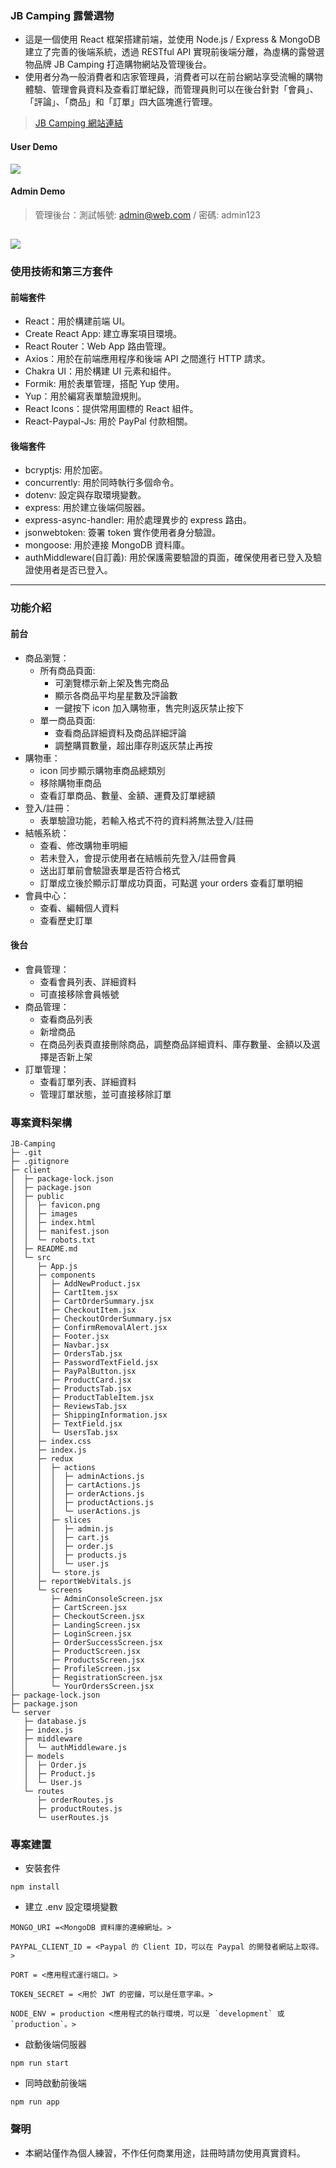 ### JB Camping 露營選物

- 這是一個使用 React 框架搭建前端，並使用 Node.js / Express & MongoDB 建立了完善的後端系統，透過 RESTful API 實現前後端分離，為虛構的露營選物品牌 JB Camping 打造購物網站及管理後台。  
- 使用者分為一般消費者和店家管理員，消費者可以在前台網站享受流暢的購物體驗、管理會員資料及查看訂單紀錄，而管理員則可以在後台針對「會員」、「評論」、「商品」和「訂單」四大區塊進行管理。

>[JB Camping 網站連結](https://jb-camping.onrender.com "JB Camping")

#### User Demo
![](https://github.com/bo930236/JB-Camping/blob/master/user-demo.gif)

#### Admin Demo
> 管理後台：測試帳號: admin@web.com / 密碼: admin123

![](https://github.com/bo930236/JB-Camping/blob/master/admin-demo.gif)
---
### 使用技術和第三方套件
#### 前端套件
- React：用於構建前端 UI。
- Create React App: 建立專案項目環境。
- React Router：Web App 路由管理。
- Axios：用於在前端應用程序和後端 API 之間進行 HTTP 請求。
- Chakra UI：用於構建 UI 元素和組件。
- Formik: 用於表單管理，搭配 Yup 使用。
- Yup：用於編寫表單驗證規則。
- React Icons：提供常用圖標的 React 組件。
- React-Paypal-Js: 用於 PayPal 付款相關。

#### 後端套件
- bcryptjs: 用於加密。
- concurrently: 用於同時執行多個命令。
- dotenv: 設定與存取環境變數。
- express: 用於建立後端伺服器。
- express-async-handler: 用於處理異步的 express 路由。
- jsonwebtoken: 簽署 token 實作使用者身分驗證。
- mongoose: 用於連接 MongoDB 資料庫。
- authMiddleware(自訂義): 用於保護需要驗證的頁面，確保使用者已登入及驗證使用者是否已登入。
----
### 功能介紹
#### 前台
+ 商品瀏覽： 
    + 所有商品頁面:
      + 可瀏覽標示新上架及售完商品
      + 顯示各商品平均星星數及評論數
      + 一鍵按下 icon 加入購物車，售完則返灰禁止按下
     + 單一商品頁面:
        + 查看商品詳細資料及商品詳細評論
        + 調整購買數量，超出庫存則返灰禁止再按      
+ 購物車：
  + icon 同步顯示購物車商品總類別
  + 移除購物車商品
  + 查看訂單商品、數量、金額、運費及訂單總額
+ 登入/註冊：
  + 表單驗證功能，若輸入格式不符的資料將無法登入/註冊
+ 結帳系統：
  + 查看、修改購物車明細
  + 若未登入，會提示使用者在結帳前先登入/註冊會員
  + 送出訂單前會驗證表單是否符合格式
  + 訂單成立後於顯示訂單成功頁面，可點選 your orders 查看訂單明細
+ 會員中心：
  + 查看、編輯個人資料
  + 查看歷史訂單
#### 後台
+ 會員管理：
  + 查看會員列表、詳細資料
  + 可直接移除會員帳號
+ 商品管理：
  + 查看商品列表
  + 新增商品
  + 在商品列表頁直接刪除商品，調整商品詳細資料、庫存數量、金額以及選擇是否新上架
+ 訂單管理：
  + 查看訂單列表、詳細資料
  + 管理訂單狀態，並可直接移除訂單
  
### 專案資料架構
```
JB-Camping
├─ .git
├─ .gitignore
├─ client
│  ├─ package-lock.json
│  ├─ package.json
│  ├─ public
│  │  ├─ favicon.png
│  │  ├─ images
│  │  ├─ index.html
│  │  ├─ manifest.json
│  │  └─ robots.txt
│  ├─ README.md
│  └─ src
│     ├─ App.js
│     ├─ components
│     │  ├─ AddNewProduct.jsx
│     │  ├─ CartItem.jsx
│     │  ├─ CartOrderSummary.jsx
│     │  ├─ CheckoutItem.jsx
│     │  ├─ CheckoutOrderSummary.jsx
│     │  ├─ ConfirmRemovalAlert.jsx
│     │  ├─ Footer.jsx
│     │  ├─ Navbar.jsx
│     │  ├─ OrdersTab.jsx
│     │  ├─ PasswordTextField.jsx
│     │  ├─ PayPalButton.jsx
│     │  ├─ ProductCard.jsx
│     │  ├─ ProductsTab.jsx
│     │  ├─ ProductTableItem.jsx
│     │  ├─ ReviewsTab.jsx
│     │  ├─ ShippingInformation.jsx
│     │  ├─ TextField.jsx
│     │  └─ UsersTab.jsx
│     ├─ index.css
│     ├─ index.js
│     ├─ redux
│     │  ├─ actions
│     │  │  ├─ adminActions.js
│     │  │  ├─ cartActions.js
│     │  │  ├─ orderActions.js
│     │  │  ├─ productActions.js
│     │  │  └─ userActions.js
│     │  ├─ slices
│     │  │  ├─ admin.js
│     │  │  ├─ cart.js
│     │  │  ├─ order.js
│     │  │  ├─ products.js
│     │  │  └─ user.js
│     │  └─ store.js
│     ├─ reportWebVitals.js
│     └─ screens
│        ├─ AdminConsoleScreen.jsx
│        ├─ CartScreen.jsx
│        ├─ CheckoutScreen.jsx
│        ├─ LandingScreen.jsx
│        ├─ LoginScreen.jsx
│        ├─ OrderSuccessScreen.jsx
│        ├─ ProductScreen.jsx
│        ├─ ProductsScreen.jsx
│        ├─ ProfileScreen.jsx
│        ├─ RegistrationScreen.jsx
│        └─ YourOrdersScreen.jsx
├─ package-lock.json
├─ package.json
└─ server
   ├─ database.js
   ├─ index.js
   ├─ middleware
   │  └─ authMiddleware.js
   ├─ models
   │  ├─ Order.js
   │  ├─ Product.js
   │  └─ User.js
   └─ routes
      ├─ orderRoutes.js
      ├─ productRoutes.js
      └─ userRoutes.js
```
### 專案建置
- 安裝套件
```
npm install
```
- 建立 .env 設定環境變數
```
MONGO_URI =<MongoDB 資料庫的連線網址。>

PAYPAL_CLIENT_ID = <Paypal 的 Client ID，可以在 Paypal 的開發者網站上取得。>

PORT = <應用程式運行端口。>

TOKEN_SECRET = <用於 JWT 的密鑰，可以是任意字串。>

NODE_ENV = production <應用程式的執行環境，可以是 `development` 或 `production`。>
```
- 啟動後端伺服器
```
npm run start
```
- 同時啟動前後端
```
npm run app
```

### 聲明
- 本網站僅作為個人練習，不作任何商業用途，註冊時請勿使用真實資料。
